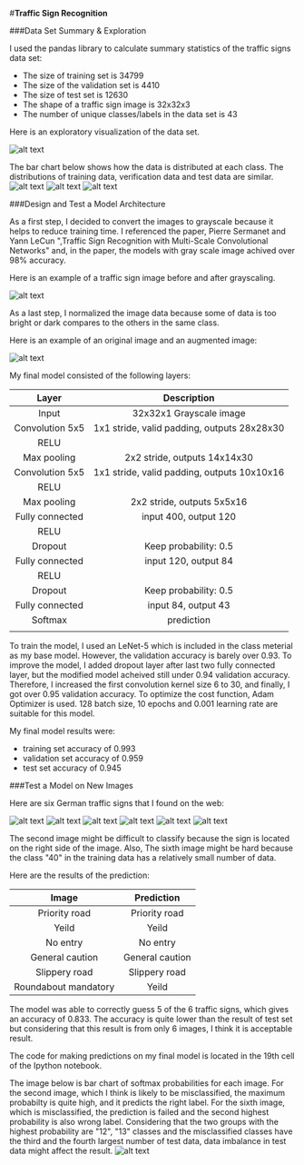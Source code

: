 #**Traffic Sign Recognition** 


[//]: # (Image References)

[visualization_image]: ./writeup_images/visualization.png "Visualization"
[histogram_training]: ./writeup_images/histogram_training.png "Histogram of training data"
[histogram_validation]: ./writeup_images/histogram_validation.png "Histogram of validation data"
[histogram_test]: ./writeup_images/histogram_test.png "Histogram of test data"
[grayscaling]: ./writeup_images/grayscaling.png "Grayscaling"
[normalization]: ./writeup_images/grayscale_normalization.png "Normalization"
[webImage1]: ./webImage/c12_Priorityroad.jpg "Traffic Sign 1"
[webImage2]: ./webImage/c13_yield.jpg "Traffic Sign 2"
[webImage3]: ./webImage/c17_noentry.jpeg "Traffic Sign 3"
[webImage4]: ./webImage/c18_generalCaution.jpeg "Traffic Sign 4"
[webImage5]: ./webImage/c23_slippery_road.jpeg "Traffic Sign 5"
[webImage6]: ./webImage/c40_roundabout.jpg "Traffic Sign 6"
[webchart]: ./writeup_images/webimage_chart.png "Softmax predictions"


###Data Set Summary & Exploration

I used the pandas library to calculate summary statistics of the traffic
signs data set:

* The size of training set is 34799
* The size of the validation set is 4410
* The size of test set is 12630
* The shape of a traffic sign image is 32x32x3
* The number of unique classes/labels in the data set is 43

Here is an exploratory visualization of the data set. 

![alt text][visualization_image]

The bar chart below shows how the data is distributed at each class. The distributions of training data, verification data and test data are similar.
![alt text][histogram_training]
![alt text][histogram_validation]
![alt text][histogram_test]

###Design and Test a Model Architecture

As a first step, I decided to convert the images to grayscale because it helps to reduce training time. I referenced the paper, Pierre Sermanet and Yann LeCun ",Traffic Sign Recognition with Multi-Scale Convolutional Networks" and, in the paper, the models with gray scale image achived over 98% accuracy. 

Here is an example of a traffic sign image before and after grayscaling.

![alt text][grayscaling]

As a last step, I normalized the image data because some of data is too bright or dark compares to the others in the same class.

Here is an example of an original image and an augmented image:

![alt text][normalization]


My final model consisted of the following layers:

| Layer         		|     Description	        					| 
|:---------------------:|:---------------------------------------------:| 
| Input         		| 32x32x1 Grayscale image   					| 
| Convolution 5x5     	| 1x1 stride, valid padding, outputs 28x28x30 	|
| RELU					|												|
| Max pooling	      	| 2x2 stride,  outputs 14x14x30 				|
| Convolution 5x5	    | 1x1 stride, valid padding, outputs 10x10x16 	|
| RELU					|												|
| Max pooling	      	| 2x2 stride,  outputs 5x5x16 					|
| Fully connected		| input 400, output 120   						|
| RELU					|												|
| Dropout				| Keep probability: 0.5							|
| Fully connected		| input 120, output 84   						|
| RELU					|												|
| Dropout				| Keep probability: 0.5							|
| Fully connected		| input 84, output 43   						|
| Softmax				| prediction 									|
|						|												|


To train the model, I used an LeNet-5 which is included in the class meterial as my base model. However, the validation accuracy is barely over 0.93. To improve the model, I added dropout layer after last two fully connected layer, but the modified model acheived still under 0.94 validation accuracy. Therefore, I increased the first convolution kernel size 6 to 30, and finally, I got over 0.95 validation accuracy. To optimize the cost function, Adam Optimizer is used. 128 batch size, 10 epochs and 0.001 learning rate are suitable for this model.

My final model results were:
* training set accuracy of 0.993
* validation set accuracy of 0.959
* test set accuracy of 0.945


###Test a Model on New Images

Here are six German traffic signs that I found on the web:

![alt text][webImage1] ![alt text][webImage2] ![alt text][webImage3] 
![alt text][webImage4] ![alt text][webImage5] ![alt text][webImage6]

The second image might be difficult to classify because the sign is located on the right side of the image. Also, The sixth image might be hard because the class "40" in the training data has a relatively small number of data.

Here are the results of the prediction:

| Image			        |     Prediction	        					| 
|:---------------------:|:---------------------------------------------:| 
| Priority road  		| Priority road   								| 
| Yeild  				| Yeild 										|
| No entry				| No entry										|
| General caution 		| General caution				 				|
| Slippery road 		| Slippery road					 				|
| Roundabout mandatory	| Yeild 										|


The model was able to correctly guess 5 of the 6 traffic signs, which gives an accuracy of 0.833. The accuracy is quite lower than the result of test set but considering that this result is from only 6 images, I think it is acceptable result.   

The code for making predictions on my final model is located in the 19th cell of the Ipython notebook.

The image below is bar chart of softmax probabilities for each image.
For the second image, which I think is likely to be misclassified, the maximum probabilty is quite high, and it predicts the right label.
For the sixth image, which is misclassified, the prediction is failed and the second highest probability is also wrong label.
Considering that the two groups with the highest probability are "12", "13" classes and the misclassified  classes have the third and the fourth largest number of test data, data imbalance in test data might affect the result.
![alt text][webchart]



